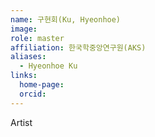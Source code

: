 ```yaml
---
name: 구현회(Ku, Hyeonhoe)
image: 
role: master
affiliation: 한국학중앙연구원(AKS)
aliases:
  - Hyeonhoe Ku
links:
  home-page: 
  orcid: 
---
```


Artist
